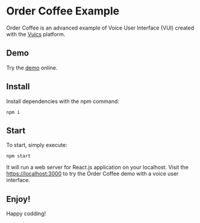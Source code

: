 # Order Coffee Example

Order Coffee is an advanced example of Voice User Interface (VUI) created
with the [Vuics](https://vuics.com) platform.

## Demo

Try the [demo](https://ordercoffee.vuics.com) online.

## Install

Install dependencies with the npm command:
```
npm i
```

## Start

To start, simply execute:
```
npm start
```
It will run a web server for React.js application on your localhost.
Visit the [https://localhost:3000](https://localhost:3000) to try
the Order Coffee demo with a voice user interface.

## Enjoy!

Happy codding!

